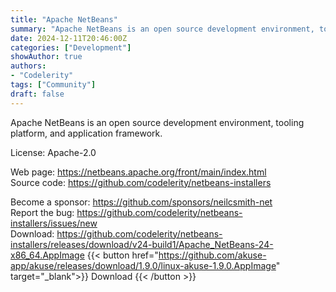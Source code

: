 ```yaml
---
title: "Apache NetBeans"
summary: "Apache NetBeans is an open source development environment, tooling platform, and application framework."
date: 2024-12-11T20:46:00Z
categories: ["Development"]
showAuthor: true
authors:
- "Codelerity"
tags: ["Community"]
draft: false
---
```


Apache NetBeans is an open source development environment, tooling platform, and application framework.

License: Apache-2.0

Web page: <https://netbeans.apache.org/front/main/index.html>  
Source code: <https://github.com/codelerity/netbeans-installers>

Become a sponsor: <https://github.com/sponsors/neilcsmith-net>  
Report the bug: <https://github.com/codelerity/netbeans-installers/issues/new>  
Download: <https://github.com/codelerity/netbeans-installers/releases/download/v24-build1/Apache_NetBeans-24-x86_64.AppImage>
{{< button href="https://github.com/akuse-app/akuse/releases/download/1.9.0/linux-akuse-1.9.0.AppImage" target="_blank">}}
Download
{{< /button >}}